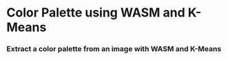 # Color Palette using WASM and K-Means
### Extract a color palette from an image with WASM and K-Means

